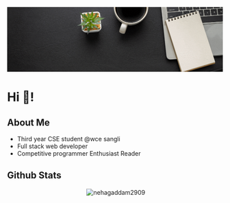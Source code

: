 <img src="https://github.com/Nehagaddam2909/Nehagaddam2909/blob/main/neha.gif" />
<h1>Hi 👋!</h1>

  ##   About Me
<ul>
  <li>
    Third year CSE student @wce sangli </li>
  <li>Full stack web developer </li>
  <li>Competitive programmer Enthusiast Reader</li>
</ul>

 
  
 ## Github Stats
<p align="center">&nbsp;<img align="center" src="https://github-readme-streak-stats.herokuapp.com/?user=nehagaddam2909&theme=radical" alt="nehagaddam2909" /></p>
